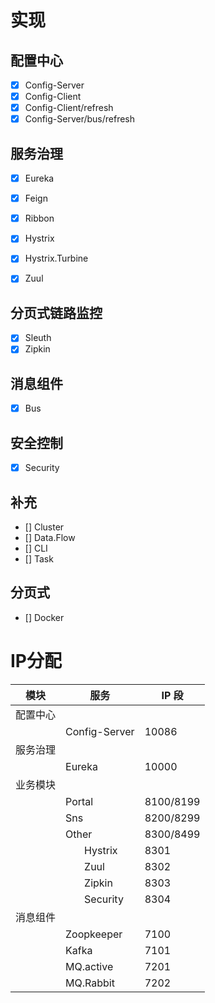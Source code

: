 
# 实现
## 配置中心
- [x] Config-Server
- [x] Config-Client
- [x] Config-Client/refresh
- [x] Config-Server/bus/refresh

## 服务治理
- [x] Eureka
- [x] Feign
- [x] Ribbon
- [x] Hystrix
- [x] Hystrix.Turbine
- [x] Zuul


## 分页式链路监控
- [x] Sleuth
- [x] Zipkin

## 消息组件
- [x] Bus

## 安全控制
- [x] Security

## 补充
- [] Cluster
- [] Data.Flow
- [] CLI
- [] Task

## 分页式
- [] Docker



# IP分配

| 模块     | 服务                                | IP 段     |
|----------|-------------------------------------|-----------|
| 配置中心 |                                     |           |
|          | Config-Server                       | 10086     |
| 服务治理 |                                     |           |
|          | Eureka                              | 10000     |
| 业务模块 |                                     |           |
|          | Portal                              | 8100/8199 |
|          | Sns                                 | 8200/8299 |
|          | Other                               | 8300/8499 |
|          | &nbsp; &nbsp; &nbsp; &nbsp;Hystrix  | 8301      |
|          | &nbsp; &nbsp; &nbsp; &nbsp;Zuul     | 8302      |
|          | &nbsp; &nbsp; &nbsp; &nbsp;Zipkin   | 8303      |
|          | &nbsp; &nbsp; &nbsp; &nbsp;Security | 8304      |
| 消息组件 |                                     |           |
|          | Zoopkeeper                          | 7100      |
|          | Kafka                               | 7101      |
|          | MQ.active                           | 7201      |
|          | MQ.Rabbit                           | 7202      |